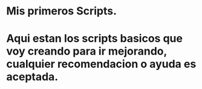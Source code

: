 # Mis primeros Scripts.

# Aqui estan los scripts basicos que voy creando para ir mejorando, cualquier recomendacion o ayuda es aceptada.
